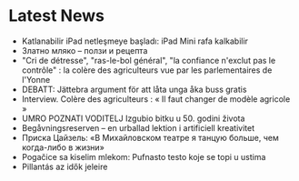 # Latest News
-  Katlanabilir iPad netleşmeye başladı: iPad Mini rafa kalkabilir
-  Златно мляко – ползи и рецепта
-  "Cri de détresse", "ras-le-bol général", "la confiance n'exclut pas le contrôle" : la colère des agriculteurs vue par les parlementaires de l'Yonne
-  DEBATT: Jättebra argument för att låta unga åka buss gratis
-  Interview. Colère des agriculteurs : « Il faut changer de modèle agricole »
-  UMRO POZNATI VODITELJ Izgubio bitku u 50. godini života
-  Begåvningsreserven – en urballad lektion i artificiell kreativitet
-  Приска Цайзель: «В Михайловском театре я танцую больше, чем когда-либо в жизни»
-  Pogačice sa kiselim mlekom: Pufnasto testo koje se topi u ustima
-  Pillantás az idők jeleire
